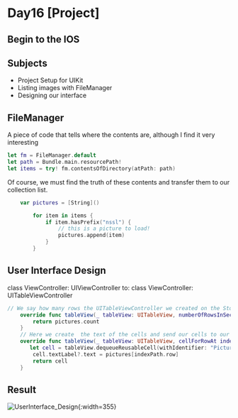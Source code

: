 # Day16 [Project]

## Begin to the IOS 

## Subjects

- Project Setup for UIKit
- Listing images with FileManager
- Designing our interface

## FileManager

A piece of code that tells where the contents are, although I find it very interesting

```swift
let fm = FileManager.default
let path = Bundle.main.resourcePath!
let items = try! fm.contentsOfDirectory(atPath: path)
```
Of course, we must find the truth of these contents and transfer them to our collection list.

```swift 
    var pictures = [String]()
```

```swift
        for item in items {
            if item.hasPrefix("nssl") {
                // this is a picture to load!
                pictures.append(item)
            }
        }
```

## User Interface Design 

class ViewController: UIViewController to:  class ViewController: UITableViewController

```swift 
// We say how many rows the UITableViewController we created on the Storyboard has.
    override func tableView(_ tableView: UITableView, numberOfRowsInSection section: Int) -> Int {
        return pictures.count
    }
    // Here we create  the text of the cells and send our cells to our table. And we do this by row index.
    override func tableView(_ tableView: UITableView, cellForRowAt indexPath: IndexPath) -> UITableViewCell {
       let cell = tableView.dequeueReusableCell(withIdentifier: "Picture", for: indexPath)
        cell.textLabel?.text = pictures[indexPath.row]
        return cell
    }
```
## Result 
![UserInterface_Design](https://github.com/Fred052/100DaysOfSwift/assets/125974539/4dc27037-0cc0-4bef-8d9f-9f715ed099c4){:width=355}





